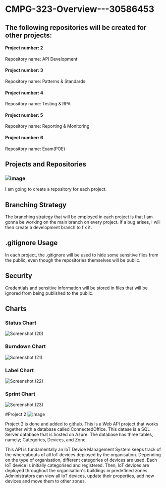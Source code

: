 # CMPG-323-Overview---30586453

## The following repositories will be created for other projects:

#### Project number: 2
  Repository name: API Development 

#### Project number: 3
  Repository name: Patterns & Standards 

#### Project number: 4
  Repository name: Testing & RPA

#### Project number: 5
  Repository name: Reporting & Monitoring

#### Project number: 6
  Repository name: Exam(POE)
  
  
## Projects and Repositories
### ![image](https://user-images.githubusercontent.com/84228144/185400506-a197a3ac-f955-41ea-be2b-23b5c18a66cb.png)

I am going to create a repository for each project.

## Branching Strategy
The branching strategy that will be employed in each project is that I am gonna be working on the main branch on every project. If a bug arises, I will then create a development branch to fix it.

## .gitignore Usage
In each project, the .gitignore will be used to hide some sensitive files from the public, even though the repositories themselves will  be public.

## Security
Credentials and sensitive information will be stored in files that will be ignored from being published to the public.


## Charts
### Status Chart
![Screenshot (20)](https://user-images.githubusercontent.com/84228144/187913426-219950a7-b658-42dc-8f38-770b76b8d11f.png)

### Burndown Chart
![Screenshot (21)](https://user-images.githubusercontent.com/84228144/187913474-93e7753e-c987-419d-9c3e-da5e94b33990.png)

### Label Chart
![Screenshot (22)](https://user-images.githubusercontent.com/84228144/187913526-b11baaf9-e4c4-4297-8d69-63aa5af5e66f.png)

### Sprint Chart
![Screenshot (23)](https://user-images.githubusercontent.com/84228144/187913568-e54166b8-744b-4637-b3ab-6f2c34e478e7.png)


#Project 2
![image](https://user-images.githubusercontent.com/84228144/189093836-f1497d5e-fa67-467e-a191-c0aa78a92ead.png)

Project 2 is done and added to github.
This is a Web API project that works together with a database called ConnectedOffice. This datase is a SQL Server database that is hosted on Azure. The database has three tables, namely; Categories, Devices, and Zone.

This API is fundamentally an IoT Device Management System keeps track of the whereabouts of all IoT devices deployed by the organisation. Depending on the type of organisation, different categories of devices are used. Each IoT device is initially categorised and registered. Then, IoT devices are deployed throughout the organisation's buildings in predefined zones. Administrators can view all IoT devices, update their properties, add new devices and move them to other zones.
